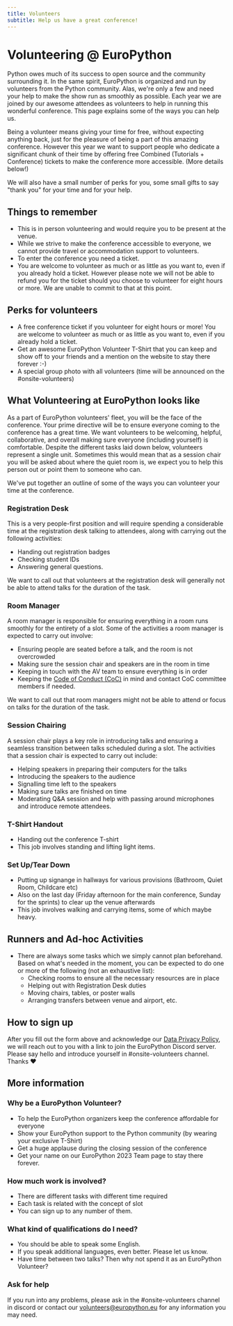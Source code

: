 ```yaml
---
title: Volunteers
subtitle: Help us have a great conference!
---
```


# Volunteering @ EuroPython

Python owes much of its success to open source and the community surrounding it. In the same spirit, EuroPython is organized and run by volunteers from the Python community. Alas, we're only a few and need your help to make the show run as smoothly as possible. Each year we are joined by our awesome attendees as volunteers to help in running this wonderful conference. This page explains some of the ways you can help us.

Being a volunteer means giving your time for free, without expecting anything back, just for the pleasure of being a part of this amazing conference. However this year we want to support people who dedicate a significant chunk of their time by offering free Combined (Tutorials + Conference) tickets to make the conference more accessible. (More details below!)

We will also have a small number of perks for you, some small gifts to say "thank you" for your time and for your help.


## Things to remember

  - This is in person volunteering and would require you to be present at the venue.
  - While we strive to make the conference accessible to everyone, we cannot provide travel or accommodation support to volunteers.
  - To enter the conference you need a ticket.
  - You are welcome to volunteer as much or as little as you want to, even if you already hold a ticket. However please note we will not be able to refund you for the ticket should you choose to volunteer for eight hours or more. We are unable to commit to that at this point.


## Perks for volunteers

  - A free conference ticket if you volunteer for eight hours or more! You are welcome to volunteer as much or as little as you want to, even if you already hold a ticket.
  - Get an awesome EuroPython Volunteer T-Shirt that you can keep and show off to your friends and a mention on the website to stay there forever :-)
  - A special group photo with all volunteers (time will be announced on the #onsite-volunteers)


## What Volunteering at EuroPython looks like

As a part of EuroPython volunteers' fleet, you will be the face of the conference. Your prime directive will be to ensure everyone coming to the conference has a great time. We want volunteers to be welcoming, helpful, collaborative, and overall making sure everyone (including yourself) is comfortable. Despite the different tasks laid down below, volunteers represent a single unit. Sometimes this would mean that as a session chair you will be asked about where the quiet room is, we expect you to help this person out or point them to someone who can.

We've put together an outline of some of the ways you can volunteer your time at the conference.

### Registration Desk

This is a very people-first position and will require spending a considerable time at the registration desk talking to attendees, along with carrying out the following activities:

  - Handing out registration badges
  - Checking student IDs
  - Answering general questions.

We want to call out that volunteers at the registration desk will generally not be able to attend talks for the duration of the task.

### Room Manager

A room manager is responsible for ensuring everything in a room runs smoothly for the entirety of a slot. Some of the activities a room manager is expected to carry out involve:

  - Ensuring people are seated before a talk, and the room is not overcrowded
  - Making sure the session chair and speakers are in the room in time
  - Keeping in touch with the AV team to ensure everything is in order
  - Keeping the [Code of Conduct (CoC)](https://www.europython-society.org/coc/) in mind and contact CoC committee members if needed.

We want to call out that room managers might not be able to attend or focus on talks for the duration of the task.

### Session Chairing

A session chair plays a key role in introducing talks and ensuring a seamless transition between talks scheduled during a slot. The activities that a session chair is expected to carry out include:

  - Helping speakers in preparing their computers for the talks
  - Introducing the speakers to the audience
  - Signalling time left to the speakers
  - Making sure talks are finished on time
  - Moderating Q&A session and help with passing around microphones and introduce remote attendees.

### T-Shirt Handout

  - Handing out the conference T-shirt
  - This job involves standing and lifting light items.

### Set Up/Tear Down

  - Putting up signange in hallways for various provisions (Bathroom, Quiet Room, Childcare etc)
  - Also on the last day (Friday afternoon for the main conference, Sunday for the sprints) to clear up the venue afterwards
  - This job involves walking and carrying items, some of which maybe heavy.

## Runners and Ad-hoc Activities

  - There are always some tasks which we simply cannot plan beforehand. Based on what's needed in the moment, you can be expected to do one or more of the following (not an exhaustive list):
    * Checking rooms to ensure all the necessary resources are in place
    * Helping out with Registration Desk duties
    * Moving chairs, tables, or poster walls
    * Arranging transfers between venue and airport, etc.

## How to sign up

<div style={{textAlign: "center", marginBottom: 8}}>
<ButtonWithTitle title="Interested in Volunteering?" text="Register your interest now!" href="https://forms.gle/tmNgWU3rgLbPAVLC9" /></div>

After you fill out the form above and acknowledge our [Data Privacy Policy](https://docs.google.com/forms/d/e/1FAIpQLSdNTLsFn-YKD4l6icY4NEhmVG5JRyawm-QcvZUQ9HSylEXldw/viewform), we will reach out to you with a link to join the EuroPython Discord server. Please say hello and introduce yourself in #onsite-volunteers channel. Thanks ❤️

## More information

### Why be a EuroPython Volunteer?

  - To help the EuroPython organizers keep the conference affordable for everyone
  - Show your EuroPython support to the Python community (by wearing your exclusive T-Shirt)
  - Get a huge applause during the closing session of the conference
  - Get your name on our EuroPython 2023 Team page to stay there forever.

### How much work is involved?

  - There are different tasks with different time required
  - Each task is related with the concept of slot
  - You can sign up to any number of them.

### What kind of qualifications do I need?

  - You should be able to speak some English.
  - If you speak additional languages, even better. Please let us know.
  - Have time between two talks? Then why not spend it as an EuroPython Volunteer?

### Ask for help

If you run into any problems, please ask in the #onsite-volunteers channel in discord or contact our volunteers@europython.eu for any information you may need.
